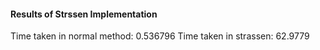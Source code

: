 #### Results of Strssen Implementation
Time taken in normal method: 0.536796
Time taken in strassen: 62.9779
